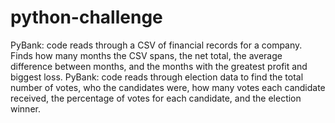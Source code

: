 # python-challenge

PyBank: code reads through a CSV of financial records for a company. Finds how many months the CSV spans, the net total, the average difference between months, and the months with the greatest profit and biggest loss.
PyBank: code reads through election data to find the total number of votes, who the candidates were, how many votes each candidate received, the percentage of votes for each candidate, and the election winner.
